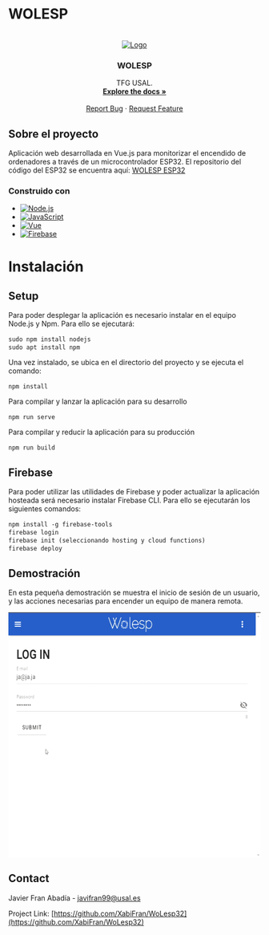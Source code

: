 # WOLESP

<!-- PROJECT LOGO -->
<br />
<div align="center">
  <a href="https://github.com/XabiFran/WoLesp32">
    <img src="public/LogoWolespClear.png" alt="Logo" width="420" height="150">
  </a>

<h3 align="center">WOLESP</h3>

  <p align="center">
    TFG USAL.
    <br />
    <a href="https://github.com/XabiFran/WoLesp32"><strong>Explore the docs »</strong></a>
    <br />
    <br />
    <a href="https://github.com/XabiFran/WoLesp32/issues">Report Bug</a>
    ·
    <a href="https://github.com/XabiFran/WoLesp32/issues">Request Feature</a>
  </p>
</div>


<!-- ABOUT THE PROJECT -->
## Sobre el proyecto
Aplicación web desarrollada en Vue.js para monitorizar el encendido de ordenadores a través de un microcontrolador ESP32.
El repositorio del código del ESP32 se encuentra aquí: <a href="https://github.com/XabiFran/WOLESP-ESP32Broker">WOLESP ESP32</a>



### Construido con

* [![Node.js](https://img.shields.io/badge/Node.js-43853D?style=for-the-badge&logo=node.js&logoColor=white)](https://nodejs.org/es)
* [![JavaScript](https://img.shields.io/badge/JavaScript-F7DF1E?style=for-the-badge&logo=javascript&logoColor=black)](https://developer.mozilla.org/es/docs/Web/JavaScript)
* [![Vue][Vue.js]][Vue-url]
* [![Firebase](https://img.shields.io/badge/Firebase-orange?style=for-the-badge&logo=firebase&logoColor=white)](https://firebase.google.com)


# Instalación
## Setup
Para poder desplegar la aplicación es necesario instalar en el equipo Node.js y Npm. Para ello se ejecutará:
```
sudo npm install nodejs
sudo apt install npm
```
Una vez instalado, se ubica en el directorio del proyecto y se ejecuta el comando:
```
npm install
```
Para compilar y lanzar la aplicación para su desarrollo
```
npm run serve
```
Para compilar y reducir la aplicación para su producción
```
npm run build
```

## Firebase
Para poder utilizar las utilidades de Firebase y poder actualizar la aplicación hosteada será necesario instalar Firebase CLI. Para ello se ejecutarán los siguientes comandos:
```
npm install -g firebase-tools
firebase login
firebase init (seleccionando hosting y cloud functions)
firebase deploy
```
<!-- USAGE EXAMPLES -->
## Demostración

En esta pequeña demostración se muestra el inicio de sesión de un usuario, y las acciones necesarias para encender un equipo de manera remota.

<img src="public/demo.gif" width="600" height="489" align=center>


<!-- CONTACT -->
## Contact

Javier Fran Abadía - javifran99@usal.es

Project Link: [https://github.com/XabiFran/WoLesp32](https://github.com/XabiFran/WoLesp32)


<!-- MARKDOWN LINKS & IMAGES -->
<!-- https://www.markdownguide.org/basic-syntax/#reference-style-links -->
[contributors-shield]: https://img.shields.io/github/contributors/github_username/repo_name.svg?style=for-the-badge
[contributors-url]: https://github.com/github_username/repo_name/graphs/contributors
[forks-shield]: https://img.shields.io/github/forks/github_username/repo_name.svg?style=for-the-badge
[forks-url]: https://github.com/github_username/repo_name/network/members
[stars-shield]: https://img.shields.io/github/stars/github_username/repo_name.svg?style=for-the-badge
[stars-url]: https://github.com/github_username/repo_name/stargazers
[issues-shield]: https://img.shields.io/github/issues/github_username/repo_name.svg?style=for-the-badge
[issues-url]: https://github.com/github_username/repo_name/issues
[license-shield]: https://img.shields.io/github/license/github_username/repo_name.svg?style=for-the-badge
[license-url]: https://github.com/github_username/repo_name/blob/master/LICENSE.txt
[linkedin-shield]: https://img.shields.io/badge/-LinkedIn-black.svg?style=for-the-badge&logo=linkedin&colorB=555
[linkedin-url]: https://linkedin.com/in/linkedin_username
[product-screenshot]: images/screenshot.png
[Next.js]: https://img.shields.io/badge/next.js-000000?style=for-the-badge&logo=nextdotjs&logoColor=white
[Next-url]: https://nextjs.org/
[React.js]: https://img.shields.io/badge/React-20232A?style=for-the-badge&logo=react&logoColor=61DAFB
[React-url]: https://reactjs.org/
[Vue.js]: https://img.shields.io/badge/Vue.js-35495E?style=for-the-badge&logo=vuedotjs&logoColor=4FC08D
[Vue-url]: https://vuejs.org/
[Angular.io]: https://img.shields.io/badge/Angular-DD0031?style=for-the-badge&logo=angular&logoColor=white
[Angular-url]: https://angular.io/
[Svelte.dev]: https://img.shields.io/badge/Svelte-4A4A55?style=for-the-badge&logo=svelte&logoColor=FF3E00
[Svelte-url]: https://svelte.dev/
[Laravel.com]: https://img.shields.io/badge/Laravel-FF2D20?style=for-the-badge&logo=laravel&logoColor=white
[Laravel-url]: https://laravel.com
[Bootstrap.com]: https://img.shields.io/badge/Bootstrap-563D7C?style=for-the-badge&logo=bootstrap&logoColor=white
[Bootstrap-url]: https://getbootstrap.com
[JQuery.com]: https://img.shields.io/badge/jQuery-0769AD?style=for-the-badge&logo=jquery&logoColor=white
[JQuery-url]: https://jquery.com 
